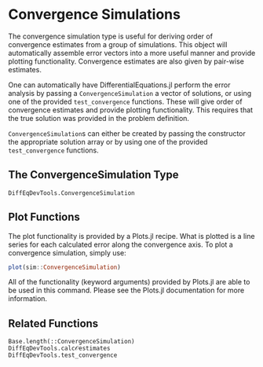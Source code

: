 # Convergence Simulations

The convergence simulation type is useful for deriving order of convergence estimates
from a group of simulations. This object will automatically assemble error vectors
into a more useful manner and provide plotting functionality. Convergence estimates
are also given by pair-wise estimates.

One can automatically have DifferentialEquations.jl perform the error analysis by
passing a `ConvergenceSimulation` a vector of solutions, or using one of the provided
`test_convergence` functions. These will give order of convergence estimates and
provide plotting functionality. This requires that the true solution was provided
in the problem definition.

`ConvergenceSimulation`s can either be created by passing the constructor the
appropriate solution array or by using one of the provided `test_convergence` functions.

## The ConvergenceSimulation Type

```@docs
DiffEqDevTools.ConvergenceSimulation
```

## Plot Functions

The plot functionality is provided by a Plots.jl recipe. What is plotted is a
line series for each calculated error along the convergence axis. To plot a
convergence simulation, simply use:

```julia
plot(sim::ConvergenceSimulation)
```

All of the functionality (keyword arguments) provided by Plots.jl are able to
be used in this command. Please see the Plots.jl documentation for more information.

## Related Functions

```@docs
Base.length(::ConvergenceSimulation)
DiffEqDevTools.calc𝒪estimates
DiffEqDevTools.test_convergence
```
